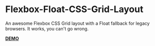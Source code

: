 # Flexbox-Float-CSS-Grid-Layout
An awesome Flexbox CSS Grid layout with a Float fallback for legacy browsers. It works, you can't go wrong.

<strong><a href="http://edwardjpayton.github.io/Flexbox-Float-CSS-Grid-Layout/" target="_blank">DEMO</a></strong>
